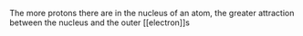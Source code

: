 The more protons there are in the nucleus of an atom, the greater attraction between the nucleus and the outer [[electron]]s